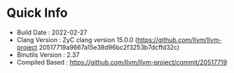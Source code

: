 # Quick Info
* Build Date : 2022-02-27
* Clang Version : ZyC clang version 15.0.0 (https://github.com/llvm/llvm-project 20517719a9667a15e38d96bc2f3253b7dcffd32c)
* Binutils Version : 2.37
* Compiled Based : https://github.com/llvm/llvm-project/commit/20517719

